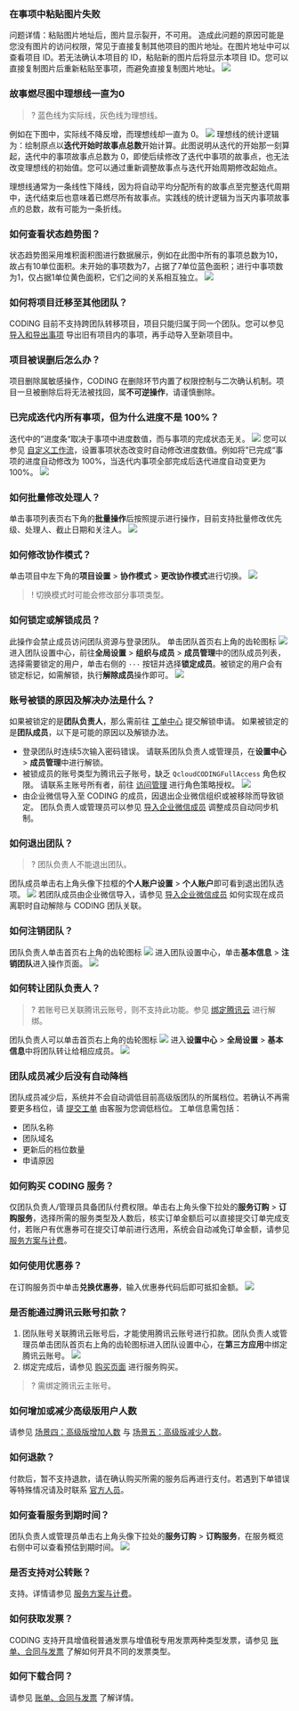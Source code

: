 ### 在事项中粘贴图片失败[](id:paste-photo-failed)
问题详情：粘贴图片地址后，图片显示裂开，不可用。
造成此问题的原因可能是您没有图片的访问权限，常见于直接复制其他项目的图片地址。在图片地址中可以查看项目 ID。若无法确认本项目的 ID，粘贴新的图片后将显示本项目 ID。您可以直接复制图片后重新粘贴至事项，而避免直接复制图片地址。
![](https://qcloudimg.tencent-cloud.cn/raw/5cd2cb163b7bc45303e7a717177afe0a.png)

### 故事燃尽图中理想线一直为0[](id:ideal-line)
>? 蓝色线为实际线，灰色线为理想线。

例如在下图中，实际线不降反增，而理想线却一直为 0。
![](https://qcloudimg.tencent-cloud.cn/raw/785aadedaf3e31759572e749e088867b.png)
理想线的统计逻辑为：绘制原点以**迭代开始时故事点总数**开始计算。此图说明从迭代的开始那一刻算起，迭代中的事项故事点总数为 0，即使后续修改了迭代中事项的故事点，也无法改变理想线的初始值。您可以通过重新调整故事点与迭代开始周期修改起始点。

理想线通常为一条线性下降线，因为将自动平均分配所有的故事点至完整迭代周期中，迭代结束后也意味着已燃尽所有故事点。实践线的统计逻辑为当天内事项故事点的总数，故有可能为一条折线。

### 如何查看状态趋势图？[](id:state-trend-graph)
状态趋势图采用堆积面积图进行数据展示，例如在此图中所有的事项总数为10，故占有10单位面积。未开始的事项数为7，占据了7单位蓝色面积；进行中事项数为1，仅占据1单位黄色面积，它们之间的关系相互独立。
![](https://qcloudimg.tencent-cloud.cn/raw/8da71637e84f8a621fb8397be431ee7e.png)

### 如何将项目迁移至其他团队？[](id:migrate)
CODING 目前不支持跨团队转移项目，项目只能归属于同一个团队。您可以参见 [导入和导出事项](https://cloud.tencent.com/document/product/1113/58819) 导出旧有项目内的事项，再手动导入至新项目中。

### 项目被误删后怎么办？[](id:delete-project)
项目删除属敏感操作，CODING 在删除环节内置了权限控制与二次确认机制。项目一旦被删除后将无法被找回，属**不可逆操作**，请谨慎删除。

### 已完成迭代内所有事项，但为什么进度不是 100%？[](id:iteration)
迭代中的”进度条“取决于事项中进度数值，而与事项的完成状态无关。
![](https://qcloudimg.tencent-cloud.cn/raw/d70c357d7960de9617468437bce97c95.png)
您可以参见 [自定义工作流](https://cloud.tencent.com/document/product/1113/58822)，设置事项状态改变时自动修改进度数值。例如将”已完成“事项的进度自动修改为 100%，当迭代内事项全部完成后迭代进度自动变更为 100%。
![](https://qcloudimg.tencent-cloud.cn/raw/b39ac549426cf0bf753ba7615ba0652d.png)

### 如何批量修改处理人？[](id:batch-processing)
单击事项列表页右下角的**批量操作**后按照提示进行操作，目前支持批量修改优先级、处理人、截止日期和关注人。
![](https://qcloudimg.tencent-cloud.cn/raw/0d261e5383240586f42e98c1d4a1c382.png)

### 如何修改协作模式？[](id:modify-mode)
单击项目中左下角的**项目设置** > **协作模式** > **更改协作模式**进行切换。
![](https://qcloudimg.tencent-cloud.cn/raw/270319c7de8b0839d6690a2f1ccc7cc0.png)
>! 切换模式时可能会修改部分事项类型。

### 如何锁定或解锁成员？[](id:how-to-lock)
此操作会禁止成员访问团队资源与登录团队。
单击团队首页右上角的齿轮图标 <img src ="https://help-assets.codehub.cn/enterprise/20210928153255.png" style ="margin:0"> 进入团队设置中心，前往**全局设置** > **组织与成员** > **成员管理**中的团队成员列表，选择需要锁定的用户，单击右侧的 `···` 按钮并选择**锁定成员**。被锁定的用户会有锁定标记，如需解锁，执行**解除成员**操作即可。
![](https://qcloudimg.tencent-cloud.cn/raw/0f197aba23049c36ccd916c25b95ed93.png)

### 账号被锁的原因及解决办法是什么？[](id:why-blocked)
如果被锁定的是**团队负责人**，那么需前往 [工单中心](https://e.coding.net/signin?redirect=/workorder) 提交解锁申请。
如果被锁定的是**团队成员**，以下是可能的原因以及解锁办法。
- 登录团队时连续5次输入密码错误。
请联系团队负责人或管理员，在**设置中心** > **成员管理**中进行解锁。
- 被锁成员的账号类型为腾讯云子账号，缺乏 `QcloudCODINGFullAccess` 角色权限。
请联系主账号所有者，前往 [访问管理](https://console.cloud.tencent.com/cam) 进行角色策略授权。
![](https://qcloudimg.tencent-cloud.cn/raw/b44c50a6e3e44af0f2cea176d2bf6b94.png)
- 由企业微信导入至 CODING 的成员，因退出企业微信组织或被移除而导致锁定。
团队负责人或管理员可以参见 [导入企业微信成员](https://cloud.tencent.com/document/product/1113/73989#sync) 调整成员自动同步机制。

### 如何退出团队？[](id:exit-team)
>? 团队负责人不能退出团队。

团队成员单击右上角头像下拉框的**个人账户设置** > **个人账户**即可看到退出团队选项。
![](https://qcloudimg.tencent-cloud.cn/raw/a96a049f5284fd75cb904425db0dd81b.png)
若团队成员由企业微信导入，请参见 [导入企业微信成员](https://cloud.tencent.com/document/product/1113/73989#sync) 如何实现在成员离职时自动解除与 CODING 团队关联。

### 如何注销团队？[](id:logout)
团队负责人单击首页右上角的齿轮图标 <img src ="https://qcloudimg.tencent-cloud.cn/raw/680e0ebc956dd8a939eedbc5ae7a4bd7.png" style ="margin:0"> 进入团队设置中心，单击**基本信息** > **注销团队**进入操作页面。
![](https://qcloudimg.tencent-cloud.cn/raw/3fd180eff9b158a05247538d1c47dbeb.png)

### 如何转让团队负责人？[](id:transfer-team-owner)
>? 若账号已关联腾讯云账号，则不支持此功能。参见 [绑定腾讯云](https://cloud.tencent.com/document/product/1113/73995#unbind) 进行解绑。

团队负责人可以单击首页右上角的齿轮图标 <img src ="https://qcloudimg.tencent-cloud.cn/raw/680e0ebc956dd8a939eedbc5ae7a4bd7.png" style ="margin:0"> 进入**设置中心** > **全局设置** > **基本信息**中将团队转让给相应成员。
![](https://qcloudimg.tencent-cloud.cn/raw/8e27b1db06ab565cc13b9aa3f6153a8a.png)

### 团队成员减少后没有自动降档[](id:auto-downshift)
团队成员减少后，系统并不会自动调低目前高级版团队的所属档位。若确认不再需要更多档位，请 [提交工单](https://e.coding.net/signin?redirect=/workorder) 由客服为您调低档位。
工单信息需包括：
- 团队名称
- 团队域名
- 更新后的档位数量
- 申请原因

### 如何购买 CODING 服务？[](id:q1)
仅团队负责人/管理员具备团队付费权限。单击右上角头像下拉处的**服务订购** > **订购服务**，选择所需的服务类型及人数后，核实订单金额后可以直接提交订单完成支付，若账户有优惠券可在提交订单前进行选用，系统会自动减免订单金额，请参见 [服务方案与计费](https://help.coding.net/docs/admin/pay/price.html#scenes-1)。

### 如何使用优惠券？[](id:q2)
在订购服务页中单击**兑换优惠券**，输入优惠券代码后即可抵扣金额。
![](https://qcloudimg.tencent-cloud.cn/raw/3d327aa7ed56dd8635dcc6d5801efda3.png)

### 是否能通过腾讯云账号扣款？[](id:q3)
1. 团队账号关联腾讯云账号后，才能使用腾讯云账号进行扣款。团队负责人或管理员单击团队首页右上角的齿轮图标进入团队设置中心，在**第三方应用**中绑定腾讯云账号。
![](https://qcloudimg.tencent-cloud.cn/raw/3c09eb08a50bab8ccf68d4f3c0aa80ff.png)
2. 绑定完成后，请参见 [购买页面](https://buy.cloud.tencent.com/coding) 进行服务购买。
>? 需绑定腾讯云主账号。

### 如何增加或减少高级版用户人数[](id:q4)
请参见 [场景四：高级版增加人数](https://help.coding.net/docs/admin/pay/price.html#scenes-4) 与 [场景五：高级版减少人数](https://help.coding.net/docs/admin/pay/price.html#scenes-5)。

### 如何退款？[](id:q5)
付款后，暂不支持退款，请在确认购买所需的服务后再进行支付。若遇到下单错误等特殊情况请及时联系 [官方人员](https://e.coding.net/signin?redirect=/workorder)。

### 如何查看服务到期时间？[](id:q6)
团队负责人或管理员单击右上角头像下拉处的**服务订购** > **订购服务**，在服务概览右侧中可以查看预估到期时间。
![](https://qcloudimg.tencent-cloud.cn/raw/b77f7c79c86721f910d6117256fe100a.png)

### 是否支持对公转账？[](id:q7)
支持。详情请参见 [服务方案与计费](https://help.coding.net/docs/admin/pay/price.html#pay)。

### 如何获取发票？[](id:q8)
CODING 支持开具增值税普通发票与增值税专用发票两种类型发票，请参见 [账单、合同与发票](https://help.coding.net/docs/admin/pay/invoice.html#manage) 了解如何开具不同的发票类型。

### 如何下载合同？[](id:q9)
请参见 [账单、合同与发票](https://help.coding.net/docs/admin/pay/invoice.html) 了解详情。


